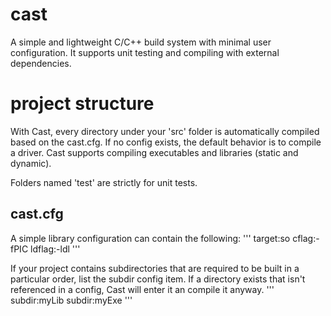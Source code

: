 # cast
A simple and lightweight C/C++ build system with minimal user configuration. It supports unit testing and compiling with external dependencies.

# project structure 
With Cast, every directory under your 'src' folder is automatically compiled based on the cast.cfg. If no config exists, the default behavior is to compile a driver. Cast supports compiling executables and libraries (static and dynamic). 

Folders named 'test' are strictly for unit tests. 

## cast.cfg
A simple library configuration can contain the following:
'''
target:so
cflag:-fPIC 
ldflag:-ldl
'''

If your project contains subdirectories that are required to be built in a particular order, list the subdir config item. If a directory exists that isn't referenced in a config, Cast will enter it an compile it anyway. 
'''
subdir:myLib
subdir:myExe
'''

